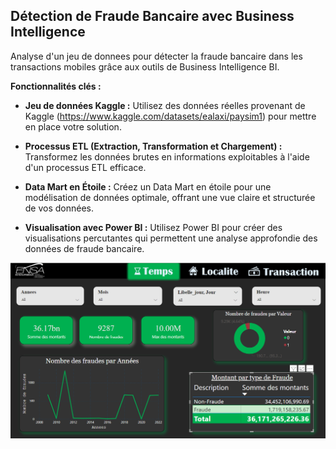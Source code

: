 ## Détection de Fraude Bancaire avec Business Intelligence

Analyse d'un jeu de donnees pour détecter la fraude bancaire dans les transactions mobiles grâce aux outils de Business Intelligence BI.

**Fonctionnalités clés :**

- **Jeu de données Kaggle :** Utilisez des données réelles provenant de Kaggle (https://www.kaggle.com/datasets/ealaxi/paysim1) pour mettre en place votre solution.

- **Processus ETL (Extraction, Transformation et Chargement) :** Transformez les données brutes en informations exploitables à l'aide d'un processus ETL efficace.

- **Data Mart en Étoile :** Créez un Data Mart en étoile pour une modélisation de données optimale, offrant une vue claire et structurée de vos données.

- **Visualisation avec Power BI :** Utilisez Power BI pour créer des visualisations percutantes qui permettent une analyse approfondie des données de fraude bancaire.

<img src='image.png' alt='image of firt page'>

